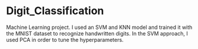 # Digit_Classification

Machine Learning project. I used an SVM and KNN model and trained it with the MNIST dataset to recognize handwritten digits. In the SVM approach, I used PCA in order to tune the hyperparameters. 
